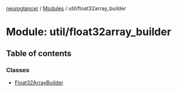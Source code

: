 [neuroglancer](../README.md) / [Modules](../modules.md) / util/float32array\_builder

# Module: util/float32array\_builder

## Table of contents

### Classes

- [Float32ArrayBuilder](../classes/util_float32array_builder.Float32ArrayBuilder.md)
